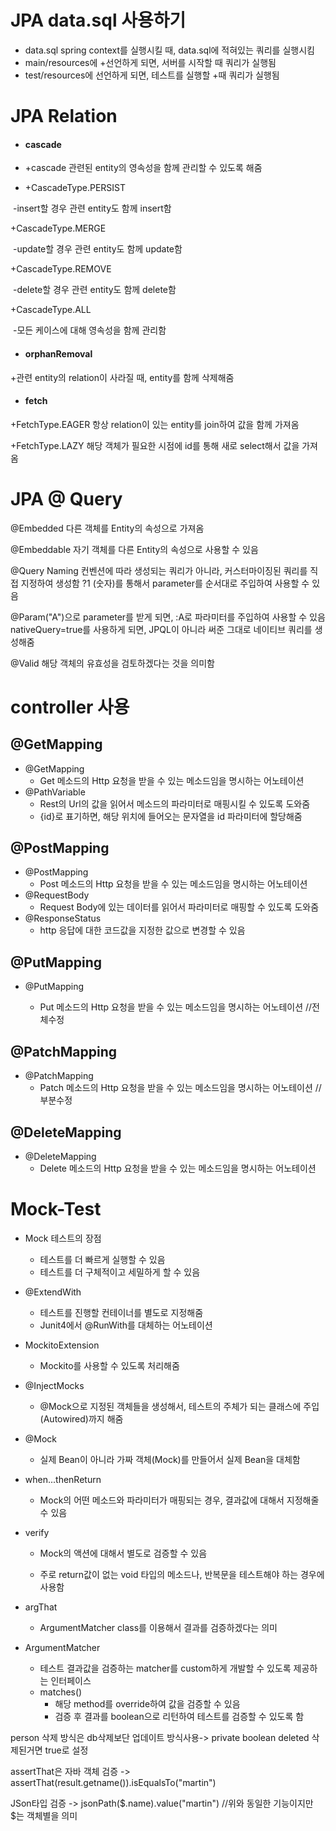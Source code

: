 # JPA data.sql 사용하기

- data.sql spring context를 실행시킬 때, data.sql에 적혀있는 쿼리를 실행시킴 
- main/resources에 +선언하게 되면, 서버를 시작할 때 쿼리가 실행됨 
- test/resources에 선언하게 되면, 테스트를 실행할 +때 쿼리가 실행됨



# JPA Relation



- #### cascade

- +cascade 관련된 entity의 영속성을 함께 관리할 수 있도록 해줌
- +CascadeType.PERSIST 

​	-insert할 경우 관련 entity도 함께 insert함

+CascadeType.MERGE 

​	-update할 경우 관련 entity도 함께 update함

+CascadeType.REMOVE 

​	-delete할 경우 관련 entity도 함께 delete함

+CascadeType.ALL 

​	-모든 케이스에 대해 영속성을 함께 관리함

- #### orphanRemoval 

+관련 entity의 relation이 사라질 때, entity를 함께 삭제해줌

- #### fetch 

+FetchType.EAGER 항상 relation이 있는 entity를 join하여 값을 함께 가져옴

+FetchType.LAZY 해당 객체가 필요한 시점에 id를 통해 새로 select해서 값을 가져옴

# JPA @ Query

@Embedded 다른 객체를 Entity의 속성으로 가져옴

@Embeddable 자기 객체를 다른 Entity의 속성으로 사용할 수 있음

@Query Naming 컨벤션에 따라 생성되는 쿼리가 아니라, 커스터마이징된 쿼리를 직접 지정하여 생성함 ?1 (숫자)를 통해서 parameter를 순서대로 주입하여 사용할 수 있음

@Param("A")으로 parameter를 받게 되면, :A로 파라미터를 주입하여 사용할 수 있음 nativeQuery=true를 사용하게 되면, JPQL이 아니라 써준 그대로 네이티브 쿼리를 생성해줌

@Valid 해당 객체의 유효성을 검토하겠다는 것을 의미함



# controller 사용

## @GetMapping 

- @GetMapping
  - Get 메소드의 Http 요청을 받을 수 있는 메소드임을 명시하는 어노테이션
- @PathVariable
  - Rest의 Url의 값을 읽어서 메소드의 파라미터로 매핑시킬 수 있도록 도와줌
  - {id}로 표기하면, 해당 위치에 들어오는 문자열을 id 파라미터에 할당해줌

## @PostMapping 

- @PostMapping
  - Post 메소드의 Http 요청을 받을 수 있는 메소드임을 명시하는 어노테이션
- @RequestBody
  - Request Body에 있는 데이터를 읽어서 파라미터로 매핑할 수 있도록 도와줌
- @ResponseStatus
  - http 응답에 대한 코드값을 지정한 값으로 변경할 수 있음

## @PutMapping 

- @PutMapping

  - Put 메소드의 Http 요청을 받을 수 있는 메소드임을 명시하는 어노테이션   //전체수정

  

## @PatchMapping 

- @PatchMapping
  - Patch 메소드의 Http 요청을 받을 수 있는 메소드임을 명시하는 어노테이션  //부분수정

## @DeleteMapping 

- @DeleteMapping
  - Delete 메소드의 Http 요청을 받을 수 있는 메소드임을 명시하는 어노테이션

# Mock-Test

- Mock 테스트의 장점
  - 테스트를 더 빠르게 실행할 수 있음
  - 테스트를 더 구체적이고 세밀하게 할 수 있음
- @ExtendWith
  - 테스트를 진행할 컨테이너를 별도로 지정해줌
  - Junit4에서 @RunWith를 대체하는 어노테이션
- MockitoExtension
  - Mockito를 사용할 수 있도록 처리해줌
- @InjectMocks
  - @Mock으로 지정된 객체들을 생성해서, 테스트의 주체가 되는 클래스에 주입(Autowired)까지 해줌
- @Mock
  - 실제 Bean이 아니라 가짜 객체(Mock)를 만들어서 실제 Bean을 대체함
- when...thenReturn
  - Mock의 어떤 메소드와 파라미터가 매핑되는 경우, 결과값에 대해서 지정해줄 수 있음

- verify

  - Mock의 액션에 대해서 별도로 검증할 수 있음

  - 주로 return값이 없는 void 타입의 메소드나, 반복문을 테스트해야 하는 경우에 사용함

- argThat
  - ArgumentMatcher class를 이용해서 결과를 검증하겠다는 의미
- ArgumentMatcher
  - 테스트 결과값을 검증하는 matcher를 custom하게 개발할 수 있도록 제공하는 인터페이스
  - matches()
    - 해당 method를 override하여 값을 검증할 수 있음
    - 검증 후 결과를 boolean으로 리턴하여 테스트를 검증할 수 있도록 함





person 삭제 방식은 db삭제보단 업데이트 방식사용-> private boolean deleted 삭제된거면 true로 설정

assertThat은 자바 객체 검증 -> assertThat(result.getname()).isEqualsTo("martin")

JSon타입 검증 -> jsonPath($.name).value("martin") //위와 동일한 기능이지만 $는 객체별을 의미

